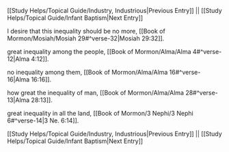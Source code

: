 [[Study Helps/Topical Guide/Industry, Industrious|Previous Entry]]  ||  [[Study Helps/Topical Guide/Infant Baptism|Next Entry]]

 I desire that this inequality should be no more, [[Book of Mormon/Mosiah/Mosiah 29#^verse-32|Mosiah 29:32]].

 great inequality among the people, [[Book of Mormon/Alma/Alma 4#^verse-12|Alma 4:12]].

 no inequality among them, [[Book of Mormon/Alma/Alma 16#^verse-16|Alma 16:16]].

 how great the inequality of man, [[Book of Mormon/Alma/Alma 28#^verse-13|Alma 28:13]].

 great inequality in all the land, [[Book of Mormon/3 Nephi/3 Nephi 6#^verse-14|3 Ne. 6:14]].

[[Study Helps/Topical Guide/Industry, Industrious|Previous Entry]]  ||  [[Study Helps/Topical Guide/Infant Baptism|Next Entry]]